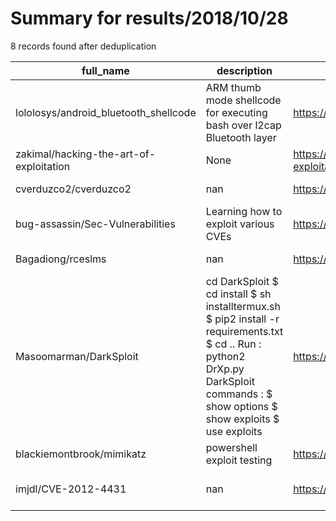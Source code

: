 
# Summary for results/2018/10/28
    
8 records found after deduplication

| full_name | description | html_url | matched_list | matched_count | pushed_at | size | stargazers_count | language | forks_count | vul_ids |
|-----------------------------------------|--------------------------------------------------------------------------------------------------------------------------------------------------------------------------------------------------|------------------------------------------------------------|-----------------------|-----------------|---------------------------|--------|--------------------|------------|---------------|-------------------|
| lololosys/android_bluetooth_shellcode | ARM thumb mode shellcode for executing bash over l2cap Bluetooth layer | https://github.com/lololosys/android_bluetooth_shellcode | ['shellcode'] | 1 | 2018-10-28 13:14:41+00:00 | 16 | 5 | Assembly | 0 | [] |
| zakimal/hacking-the-art-of-exploitation | None | https://github.com/zakimal/hacking-the-art-of-exploitation | ['exploit'] | 1 | 2018-10-28 13:09:37+00:00 | 8 | 1 | C | 0 | [] |
| cverduzco2/cverduzco2 | nan | https://github.com/cverduzco2/cverduzco2 | ['cve-2'] | 1 | 2018-10-28 00:15:50+00:00 | 0 | 0 | | 0 | [] |
| bug-assassin/Sec-Vulnerabilities | Learning how to exploit various CVEs | https://github.com/bug-assassin/Sec-Vulnerabilities | ['exploit'] | 1 | 2018-10-28 02:20:06+00:00 | 0 | 0 | | 0 | [] |
| Bagadiong/rceslms | nan | https://github.com/Bagadiong/rceslms | ['rce'] | 1 | 2018-10-28 23:36:15+00:00 | 17992 | 0 | PHP | 0 | [] |
| Masoomarman/DarkSploit | cd DarkSploit $ cd install $ sh installtermux.sh $ pip2 install -r requirements.txt $ cd .. Run : python2 DrXp.py DarkSploit commands : $ show options $ show exploits $ use exploits | https://github.com/Masoomarman/DarkSploit | ['exploit', 'sploit'] | 2 | 2018-10-28 04:22:34+00:00 | 0 | 2 | | 1 | [] |
| blackiemontbrook/mimikatz | powershell exploit testing | https://github.com/blackiemontbrook/mimikatz | ['exploit'] | 1 | 2018-10-28 21:39:24+00:00 | 279 | 0 | PowerShell | 0 | [] |
| imjdl/CVE-2012-4431 | nan | https://github.com/imjdl/CVE-2012-4431 | ['cve-2'] | 1 | 2018-10-28 07:55:37+00:00 | 33860 | 0 | Java | 0 | ['CVE-2012-4431'] |
